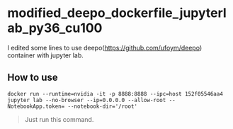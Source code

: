 # modified_deepo_dockerfile_jupyterlab_py36_cu100
I edited some lines to use deepo(https://github.com/ufoym/deepo) container with jupyter lab.

## How to use
```
docker run --runtime=nvidia -it -p 8888:8888 --ipc=host 152f05546aa4 jupyter lab --no-browser --ip=0.0.0.0 --allow-root --NotebookApp.token= --notebook-dir='/root'
```
> Just run this command.
